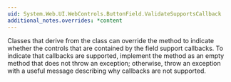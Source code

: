 ```yaml
---
uid: System.Web.UI.WebControls.ButtonField.ValidateSupportsCallback
additional_notes.overrides: *content
---
```


<p>Classes that derive from the <xref href="System.Web.UI.WebControls.BoundField"></xref> class can override the <xref href="System.Web.UI.WebControls.ButtonField.ValidateSupportsCallback"></xref> method to indicate whether the controls that are contained by the field support callbacks. To indicate that callbacks are supported, implement the <xref href="System.Web.UI.WebControls.ButtonField.ValidateSupportsCallback"></xref> method as an empty method that does not throw an exception; otherwise, throw an exception with a useful message describing why callbacks are not supported.</p>


